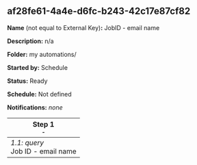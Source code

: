 ## af28fe61-4a4e-d6fc-b243-42c17e87cf82

**Name** (not equal to External Key)**:** JobID - email name

**Description:** n/a

**Folder:** my automations/

**Started by:** Schedule

**Status:** Ready

**Schedule:** Not defined

**Notifications:** _none_


| Step 1<br>_<small>-</small>_ |
| --- |
| _1.1: query_<br>Job ID - email name |
